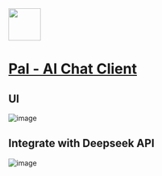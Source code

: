 <img src="https://github.com/deepseek-ai/awesome-deepseek-integration/assets/59196087/1ac9791b-87f7-41d9-9282-a70698344e1d" width="64" height="auto" /> 

# [Pal - AI Chat Client](https://apps.apple.com/us/app/pal-ai-chat-client/id6447545085)

## UI

![image](https://github.com/deepseek-ai/awesome-deepseek-integration/assets/59196087/4c514622-0073-43b0-86df-3f4b5d3c3514)


## Integrate with Deepseek API

![image](https://github.com/deepseek-ai/awesome-deepseek-integration/assets/59196087/5beba178-efd4-4393-a778-653e47acb41c)
